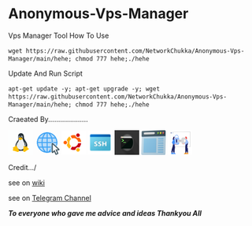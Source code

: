 # Anonymous-Vps-Manager
Vps Manager Tool
How To Use

```
wget https://raw.githubusercontent.com/NetworkChukka/Anonymous-Vps-Manager/main/hehe; chmod 777 hehe;./hehe

```
Update And Run Script

```
apt-get update -y; apt-get upgrade -y; wget https://raw.githubusercontent.com/NetworkChukka/Anonymous-Vps-Manager/main/hehe; chmod 777 hehe;./hehe
```

Craeated By....................

 <p>    
<div class="div1">
  <span><a href=""><img src="https://github.com/januda-ui/januda-ui/blob/main/icons/icons8-linux.gif?raw=true" alt=""width="50"height="50"/></a></span>
  <span><a href=""><img src="https://github.com/januda-ui/januda-ui/blob/main/icons/icons8-internet.gif?raw=true" alt=""width="50"height="50"/></a></span>
  <span><a href=""><img src="https://github.com/januda-ui/januda-ui/blob/main/icons/ubuntu.gif?raw=true" alt=""width="50"height="50"/></a></span>
  <span><a href=""><img src="https://github.com/januda-ui/januda-ui/blob/main/icons/icons8-ssh-48.png?raw=true" alt=""width="50"height="50"/></a></span>
  <span><a href=""><img src="https://github.com/januda-ui/januda-ui/blob/main/icons/terminal2.gif?raw=true" alt=""width="50"height="50"/></a></span>
  <span><a href="https://github.com/NT-GIT-HUB/VPS-MANAGER-1.0"><img src="https://github.com/januda-ui/januda-ui/blob/main/icons/business-3d-browser-1.png?raw=true" alt=""width="50"height="50"/></a></span>
  <span><a href=""><img src="https://github.com/januda-ui/januda-ui/blob/main/icons/clip-internet-security.png?raw=true" alt=""width="50"height="50"/></a></span>
</div>
 </p>
 
 
 Credit.../

<p>see on <a href="https://networkchukka.ml" target="_blank" rel="noopener">wiki</a></p>
<p>see on <a href="https://t.me/ehivpsssh" target="_blank" rel="noopener">Telegram Channel</a>&nbsp;</p>
  <P><b><i>To everyone who gave me advice and ideas  Thankyou All</i></b></p>

## ㅤ

 
